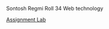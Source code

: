 Sontosh Regmi
Roll 34
Web technology

[Assignment ](https://github.com/Santosh0607/wt-lab-assignment/tree/main/Assignment)
[Lab](https://github.com/Santosh0607/wt-lab-assignment/tree/main/Lab)

